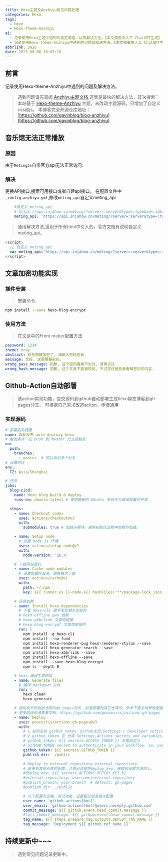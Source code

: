 ```yaml
---
title: Hexo主题及Anzhiyu常见问题处理
categories: Hexo
tags:
  - Hexo
  - Hexo-Theme-Anzhiyu
ai:
  - 记录使用Hexo主题中遇到的常见问题，以及解决方法。【本文摘要由人工-ChatGPT生成】
  - 记录使用Hexo-theme-Anzhiyu中遇到的问题及解决方法。【本文摘要由人工-ChatGPT生成】
abbrlink: 3a28
date: 2023-06-06 16:07:18
---
```


<!-- more -->

## 前言

记录使用Hexo-theme-Anzhiyu中遇到的问题及解决方法。
> 遇到问题请先查阅 [Anzhiyu主题文档](https://gavinblog.github.io/anzhiyu-docs/),这里是最快的解决方法，其次搜索``
本站基于 [Hexo-theme-Anzhiyu](https://github.com/anzhiyu-c/hexo-theme-anzhiyu) 主题，未改动主题源码，只增加了自定义css和js。
本博客完全开源仓库地址：[https://github.com/gavinblog/blog-anzhiyu](https://github.com/gavinblog/blog-anzhiyu)

## 音乐馆无法正常播放

### 原因

由于`MetingJs`自带官方api无法正常访问.

### 解决

更换API接口,搜索可用接口或者自建api接口。
在配置文件中`_config.anzhiyu.yml`,修改`meting_api`自定义meting_api

```yml
    #自定义 meting_api
    # https://api.injahow.cn/meting/?server=:server&type=:type&id=:id&auth=:auth&r=:r
    meting_api: 'https://api.injahow.cn/meting/?server=:server&type=:type&id=:id&auth=:auth&r=:r'
```

> 通用解决方法,适用于所有html中引入的，官方文档有说明自定义 meting_api。

```js
<script>
  // 自定义 meting_api
  var meting_api='https://api.injahow.cn/meting/?server=:server&type=:type&id=:id&auth=:auth&r=:r';
</script>
```

## 文章加密功能实现

### 插件安装

> 安装命令

```bash
npm install --save hexo-blog-encrypt
```

### 使用方法

> 在文章中的Front matter配置方法

```yml
password: 1234
theme: xray
abstract: 有东西被加密了, 请输入密码查看.
message: 您好, 这里需要密码.
wrong_pass_message: 抱歉, 这个密码看着不太对, 请再试试.
wrong_hash_message: 抱歉, 这个文章不能被校验, 不过您还是能看看解密后的内容.
```

## Github-Action自动部署

> 该action实现功能，提交源码到github自动部署生成hexo静态博客到gh-pages分支。
> 可根据自己需求改造aciton，步骤通用

### 实现源码

```yml
# 部署名称随意
name: 自动发布-auto-deploay-hexo
# 触发条件：在 push 到 master 分支后触发
on:
  push:
    branches: 
      - master  # 可以添加多个分支
# 设置时区
env:
  TZ: Asia/Shanghai

# 任务
jobs:
  blog-cicd:
    name: Hexo blog build & deploy
    runs-on: ubuntu-latest # 使用最新的 Ubuntu 系统作为编译部署的环境

  steps:
    - name: Checkout codes
      uses: actions/checkout@v3
      with:
        submodules: true # 加载子模块，避免初始化过程中的额外加载。

    - name: Setup node
      # 设置 node.js 环境
      uses: actions/setup-node@v1
      with:
        node-version: '16.x'

    # 下载网站源码
    - name: Cache node modules
      # 设置包缓存目录，避免每次下载
      uses: actions/cache@v1
      with:
        path: ~/.npm
        key: ${{ runner.os }}-node-${{ hashFiles('**/package-lock.json') }}

    # 安装依赖
    - name: Install hexo dependencies
      # 下载 hexo-cli 脚手架及相关安装包
      # hexo-offline pwa 依赖
      # hexo-abbrlink 文章短链接
      # hexo-blog-encrypt 文章加密插件
      run: |
        npm install -g hexo-cli
        npm install --no-fund
        npm install hexo-renderer-pug hexo-renderer-stylus --save
        npm install hexo-generator-search --save
        npm install hexo-abbrlink --save
        npm install hexo-offline --save
        npm install --save hexo-blog-encrypt
        npm ls --depth 0

    # hexo 编译生成网站
    - name: Generate files
      # 编译 markdown 文件
      run: |
        hexo clean
        hexo generate

    # 自动发布到当前仓库的gh-pages分支，如需部署到其它仓库的，参考下面文档修改配置即可
    # 更多高级用法查看文档，https://github.com/peaceiris/actions-gh-pages
    - name: Deploy
      uses: peaceiris/actions-gh-pages@v3
      with:
        # 1.如何生成 github_token，github主页,Settings / Developer settings / Personal access tokens (classic)
        # 2.github_token 在 仓库 Settings,Actions secrets and variables,设置
        # github_token: ${{ secrets.ACCESS_TOKEN }} 无需自定义 
        # GITHUB_TOKEN secret to authenticate in your workflow. So, you can start to deploy immediately without any configuration.
        github_token: ${{ secrets.GITHUB_TOKEN }}
        publish_dir: ./public

        # Deploy to external repository external_repository
        # 发布到其他仓库的配置，注意必须使用deploy_key，获取和设置方法同上。
        #deploy_key: ${{ secrets.ACTIONS_DEPLOY_KEY }}
        #external_repository: username/external-repository
        #publish_branch: your-branch  # default: gh-pages
        #publish_dir: ./public

        # 以下配置可忽略，测试功能，设置提交信息相关配置
        user_name: 'github-actions[bot]'
        user_email: 'github-actions[bot]@users.noreply.github.com'
        commit_message: ${{ github.event.head_commit.message }}
        #full_commit_message: ${{ github.event.head_commit.message }}
        tag_name: ${{ steps.prepare_tag.outputs.DEPLOY_TAG_NAME }}
        tag_message: 'Deployment ${{ github.ref_name }}'

```

## 持续更新中~~~

> 遇到常见问题记录更新中。
